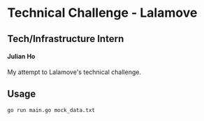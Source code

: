 # Technical Challenge - Lalamove
## Tech/Infrastructure Intern
#### Julian Ho

My attempt to Lalamove's technical challenge.

## Usage
```
go run main.go mock_data.txt
```

